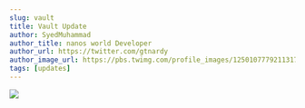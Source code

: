 ```yaml
---
slug: vault
title: Vault Update
author: SyedMuhammad
author_title: nanos world Developer
author_url: https://twitter.com/gtnardy
author_image_url: https://pbs.twimg.com/profile_images/1250107779211317248/k-1Xqm9b_400x400.jpg
tags: [updates]
---
```



![](https://i.imgur.com/Cx24VmK.jpg)